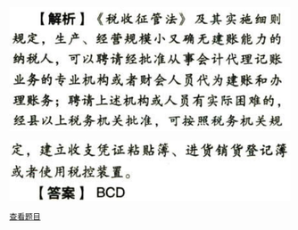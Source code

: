![](a041feb0da08ab6b548b7dfb3537e1c8.png)

![](541d95df3148c7b380cd29614268f4ff.png)

[查看题目](../税收征收管理法.本章真题.md#5-题目)

